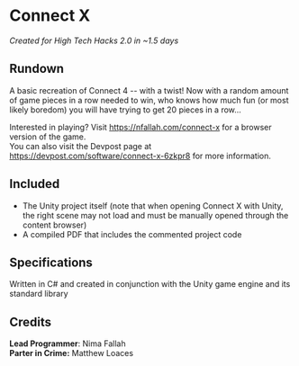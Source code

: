 # Connect X
_Created for High Tech Hacks 2.0 in ~1.5 days_

## Rundown
A basic recreation of Connect 4 -- with a twist! Now with a random amount of game pieces in a row needed to win, who knows how much fun (or most likely boredom) you will have trying to get 20 pieces in a row...

Interested in playing? Visit https://nfallah.com/connect-x for a browser version of the game.  
You can also visit the Devpost page at https://devpost.com/software/connect-x-6zkpr8 for more information.

## Included
- The Unity project itself (note that when opening Connect X with Unity, the right scene may not load and must be manually opened through the content browser)
- A compiled PDF that includes the commented project code

## Specifications
Written in C# and created in conjunction with the Unity game engine and its standard library

## Credits
__Lead Programmer__: Nima Fallah  
__Parter in Crime:__ Matthew Loaces